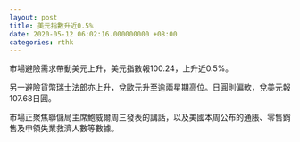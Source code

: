 ```yaml
---
layout: post
title: 美元指數升近0.5%
date: 2020-05-12 06:02:16.000000000 +08:00
categories: rthk
---
```


市場避險需求帶動美元上升，美元指數報100.24，上升近0.5%。

另一避險貨幣瑞士法郎亦上升，兌歐元升至逾兩星期高位。日圓則偏軟，兌美元報107.68日圓。

市場正聚焦聯儲局主席鮑威爾周三發表的講話，以及美國本周公布的通脹、零售銷售及申領失業救濟人數等數據。
